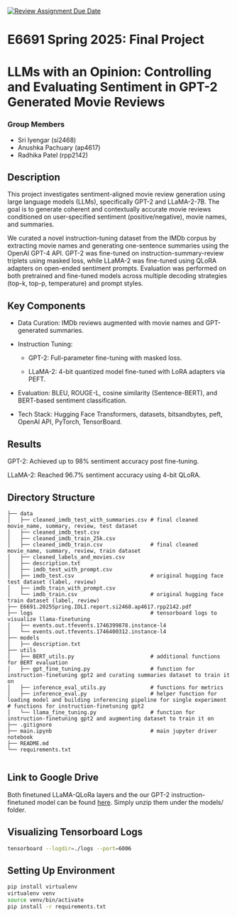 [![Review Assignment Due Date](https://classroom.github.com/assets/deadline-readme-button-22041afd0340ce965d47ae6ef1cefeee28c7c493a6346c4f15d667ab976d596c.svg)](https://classroom.github.com/a/Yd55b8hB)
# E6691 Spring 2025: Final Project

# LLMs with an Opinion: Controlling and Evaluating Sentiment in GPT-2 Generated Movie Reviews 

### Group Members
- Sri Iyengar (si2468)
- Anushka Pachuary (ap4617)
- Radhika Patel (rpp2142)


## Description

This project investigates sentiment-aligned movie review generation using large language models (LLMs), specifically GPT-2 and LLaMA-2-7B. The goal is to generate coherent and contextually accurate movie reviews conditioned on user-specified sentiment (positive/negative), movie names, and summaries.

We curated a novel instruction-tuning dataset from the IMDb corpus by extracting movie names and generating one-sentence summaries using the OpenAI GPT-4 API. GPT-2 was fine-tuned on instruction-summary-review triplets using masked loss, while LLaMA-2 was fine-tuned using QLoRA adapters on open-ended sentiment prompts. Evaluation was performed on both pretrained and fine-tuned models across multiple decoding strategies (top-k, top-p, temperature) and prompt styles.



## Key Components
- Data Curation: IMDb reviews augmented with movie names and GPT-generated summaries.

- Instruction Tuning:

  - GPT-2: Full-parameter fine-tuning with masked loss.

  - LLaMA-2: 4-bit quantized model fine-tuned with LoRA adapters via PEFT.

- Evaluation: BLEU, ROUGE-L, cosine similarity (Sentence-BERT), and BERT-based sentiment classification.

- Tech Stack: Hugging Face Transformers, datasets, bitsandbytes, peft, OpenAI API, PyTorch, TensorBoard.

## Results

GPT-2: Achieved up to 98% sentiment accuracy post fine-tuning.

LLaMA-2: Reached 96.7% sentiment accuracy using 4-bit QLoRA.


## Directory Structure

```
├── data
│   ├── cleaned_imdb_test_with_summaries.csv # final cleaned movie_name, summary, review, test dataset
│   ├── cleaned_imdb_test.csv
│   ├── cleaned_imdb_train_25k.csv                                  
│   ├── cleaned_imdb_train.csv               # final cleaned movie_name, summary, review, train dataset
│   ├── cleaned_labels_and_movies.csv
│   ├── description.txt
│   ├── imdb_test_with_prompt.csv
│   ├── imdb_test.csv                        # original hugging face test dataset (label, review)
│   ├── imdb_train_with_prompt.csv           
│   └── imdb_train.csv                       # original hugging face train dataset (label, review)
├── E6691.2025Spring.IDLI.report.si2468.ap4617.rpp2142.pdf
├── logs                                     # tensorboard logs to visualize llama-finetuning
│   ├── events.out.tfevents.1746399878.instance-l4
│   └── events.out.tfevents.1746400312.instance-l4
├── models
│   ├── description.txt
├── utils
│   ├── BERT_utils.py                        # additional functions for BERT evaluation 
│   ├── gpt_fine_tuning.py                   # function for instruction-finetuning gpt2 and curating summaries dataset to train it on
│   ├── inference_eval_utils.py              # functions for metrics 
│   ├── inference_eval.py                    # helper function for loading model and building inferencing pipeline for single experiment  # functions for instruction-finetuning gpt2
│   └── llama_fine_tuning.py                 # function for instruction-finetuning gpt2 and augmenting dataset to train it on 
├── .gitignore
├── main.ipynb                               # main jupyter driver notebook
├── README.md
└── requirements.txt


```

## Link to Google Drive

Both finetuned LLaMA-QLoRa layers and the our GPT-2 instruction-finetuned model can be found [here](https://drive.google.com/drive/folders/1mFPbbiAUrmcHWo_JkNGFzcqQSbIshJVh). Simply unzip them under the models/ folder. 

## Visualizing Tensorboard Logs

```bash
tensorboard --logdir=./logs --port=6006
```

## Setting Up Environment

```bash
pip install virtualenv
virtualenv venv
source venv/bin/activate
pip install -r requirements.txt
```
